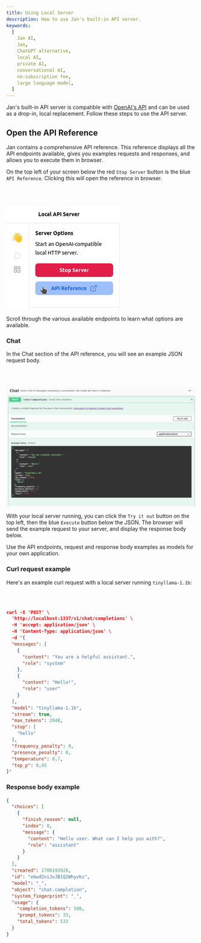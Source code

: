 ```yaml
---
title: Using Local Server
description: How to use Jan's built-in API server.
keywords:
  [
    Jan AI,
    Jan,
    ChatGPT alternative,
    local AI,
    private AI,
    conversational AI,
    no-subscription fee,
    large language model,
  ]
---
```


Jan's built-in API server is compatible with [OpenAI's API](https://platform.openai.com/docs/api-reference) and can be used as a drop-in, local replacement. Follow these steps to use the API server.

## Open the API Reference

Jan contains a comprehensive API reference. This reference displays all the API endpoints available, gives you examples requests and responses, and allows you to execute them in browser.

On the top left of your screen below the red `Stop Server` button is the blue `API Reference`. Clicking this will open the reference in browser.

<br></br>

![api-reference](./assets/api-reference.png)

Scroll through the various available endpoints to learn what options are available.

### Chat

In the Chat section of the API reference, you will see an example JSON request body.

<br></br>

![chat-example](./assets/chat-example.png)

With your local server running, you can click the `Try it out` button on the top left, then the blue `Execute` button below the JSON. The browser will send the example request to your server, and display the response body below.

Use the API endpoints, request and response body examples as models for your own application.

### Curl request example

Here's an example curl request with a local server running `tinyllama-1.1b`:

<br></br>

```json
curl -X 'POST' \
  'http://localhost:1337/v1/chat/completions' \
  -H 'accept: application/json' \
  -H 'Content-Type: application/json' \
  -d '{
  "messages": [
    {
      "content": "You are a helpful assistant.",
      "role": "system"
    },
    {
      "content": "Hello!",
      "role": "user"
    }
  ],
  "model": "tinyllama-1.1b",
  "stream": true,
  "max_tokens": 2048,
  "stop": [
    "hello"
  ],
  "frequency_penalty": 0,
  "presence_penalty": 0,
  "temperature": 0.7,
  "top_p": 0.95
}'
```

### Response body example

```json
{
  "choices": [
    {
      "finish_reason": null,
      "index": 0,
      "message": {
        "content": "Hello user. What can I help you with?",
        "role": "assistant"
      }
    }
  ],
  "created": 1700193928,
  "id": "ebwd2niJvJB1Q2Whyvkz",
  "model": "_",
  "object": "chat.completion",
  "system_fingerprint": "_",
  "usage": {
    "completion_tokens": 500,
    "prompt_tokens": 33,
    "total_tokens": 533
  }
}
```